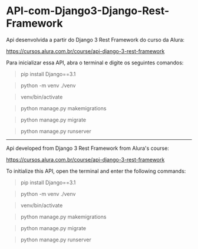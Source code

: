 # API-com-Django3-Django-Rest-Framework

Api desenvolvida a partir do Django 3 Rest Framework do curso da Alura:

https://cursos.alura.com.br/course/api-django-3-rest-framework

Para inicializar essa API, abra o terminal e digite os seguintes comandos:

>pip install Django==3.1

>python -m venv ./venv

>venv/bin/activate

>python manage.py makemigrations

>python manage.py migrate

>python manage.py runserver

---------------------------------------------------------------------------------------------------------------------


Api developed from Django 3 Rest Framework from Alura's course:

https://cursos.alura.com.br/course/api-django-3-rest-framework

To initialize this API, open the terminal and enter the following commands:

>pip install Django==3.1

>python -m venv ./venv

>venv/bin/activate

>python manage.py makemigrations

>python manage.py migrate

>python manage.py runserver
